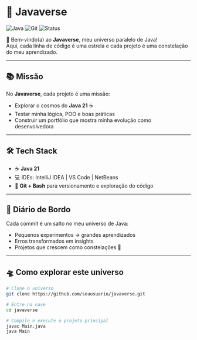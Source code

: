 # 🌌 Javaverse

![Java](https://img.shields.io/badge/Java-21-informational?style=flat&logo=java&logoColor=white)
![Git](https://img.shields.io/badge/Git-Bash-informational?style=flat&logo=git&logoColor=white)
![Status](https://img.shields.io/badge/Status-In%20Progress-purple)

🚀 Bem-vindo(a) ao **Javaverse**, meu universo paralelo de Java!  
Aqui, cada linha de código é uma estrela e cada projeto é uma constelação do meu aprendizado.  

---

## 📚 Missão

No **Javaverse**, cada projeto é uma missão:  
- Explorar o cosmos do **Java 21** ☕  
- Testar minha lógica, POO e boas práticas    
- Construir um portfólio que mostra minha evolução como desenvolvedora  

---

## 🛠️ Tech Stack  

- ☕ **Java 21** 
- 💻 IDEs: IntelliJ IDEA | VS Code | NetBeans  
- 📝 **Git + Bash** para versionamento e exploração do código  

---

## 🚀 Diário de Bordo  

Cada commit é um salto no meu universo de Java:  
- Pequenos experimentos → grandes aprendizados  
- Erros transformados em insights  
- Projetos que crescem como constelações 🌌  

---

## 🛸 Como explorar este universo

```bash
# Clone o universo
git clone https://github.com/seuusuario/javaverse.git

# Entre na nave
cd javaverse

# Compile e execute o projeto principal
javac Main.java
java Main
